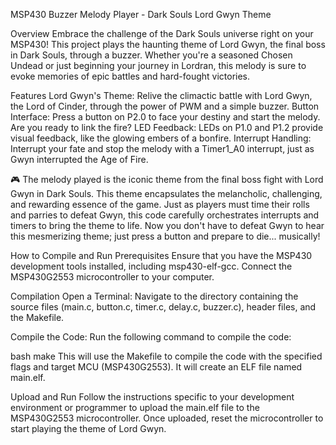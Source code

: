 MSP430 Buzzer Melody Player - Dark Souls Lord Gwyn Theme

Overview
Embrace the challenge of the Dark Souls universe right on your MSP430! This project plays the haunting theme of Lord Gwyn, the final boss in Dark Souls, through a buzzer. Whether you're a seasoned Chosen Undead or just beginning your journey in Lordran, this melody is sure to evoke memories of epic battles and hard-fought victories.

Features
Lord Gwyn's Theme: Relive the climactic battle with Lord Gwyn, the Lord of Cinder, through the power of PWM and a simple buzzer.
Button Interface: Press a button on P2.0 to face your destiny and start the melody. Are you ready to link the fire?
LED Feedback: LEDs on P1.0 and P1.2 provide visual feedback, like the glowing embers of a bonfire.
Interrupt Handling: Interrupt your fate and stop the melody with a Timer1_A0 interrupt, just as Gwyn interrupted the Age of Fire.

🎮
The melody played is the iconic theme from the final boss fight with Lord Gwyn in Dark Souls. This theme encapsulates the melancholic, challenging, and rewarding essence of the game. Just as players must time their rolls and parries to defeat Gwyn, this code carefully orchestrates interrupts and timers to bring the theme to life. Now you don't have to defeat Gwyn to hear this mesmerizing theme; just press a button and prepare to die... musically!

How to Compile and Run
Prerequisites
Ensure that you have the MSP430 development tools installed, including msp430-elf-gcc.
Connect the MSP430G2553 microcontroller to your computer.

Compilation
Open a Terminal: Navigate to the directory containing the source files (main.c, button.c, timer.c, delay.c, buzzer.c), header files, and the Makefile.

Compile the Code: Run the following command to compile the code:

bash
make
This will use the Makefile to compile the code with the specified flags and target MCU (MSP430G2553). It will create an ELF file named main.elf.

Upload and Run
Follow the instructions specific to your development environment or programmer to upload the main.elf file to the MSP430G2553 microcontroller. Once uploaded, reset the microcontroller to start playing the theme of Lord Gwyn.
